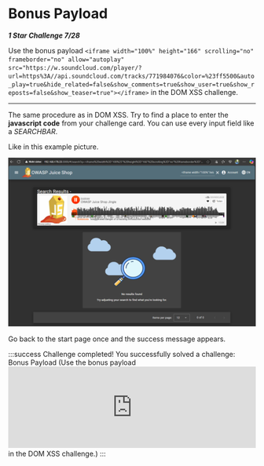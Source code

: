 # Bonus Payload

***1 Star Challenge 7/28***

Use the bonus payload `<iframe width="100%" height="166" scrolling="no" frameborder="no" allow="autoplay" src="https://w.soundcloud.com/player/?url=https%3A//api.soundcloud.com/tracks/771984076&color=%23ff5500&auto_play=true&hide_related=false&show_comments=true&show_user=true&show_reposts=false&show_teaser=true"></iframe>` in the DOM XSS challenge.

---

The same procedure as in DOM XSS.
Try to find a place to enter the **javascript code** from your challenge card.
You can use every input field like a *SEARCHBAR*.

Like in this example picture.

![bonus_payload.png](../img/bonus_payload.png)

Go back to the start page once and the success message appears.

:::success Challenge completed!
You successfully solved a challenge: Bonus Payload (Use the bonus payload <iframe width="100%" height="166" scrolling="no" frameborder="no" allow="autoplay" src="https://w.soundcloud.com/player/?url=https%3A//api.soundcloud.com/tracks/771984076&color=%23ff5500&auto_play=true&hide_related=false&show_comments=true&show_user=true&show_reposts=false&show_teaser=true"></iframe> in the DOM XSS challenge.)
:::